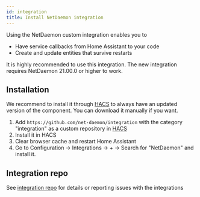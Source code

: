 ```yaml
---
id: integration
title: Install NetDaemon integration
---
```


Using the NetDaemon custom integration enables you to

- Have service callbacks from Home Assistant to your code
- Create and update entities that survive restarts

It is highly recommended to use this integration. The new integration requires NetDaemon 21.00.0 or higher to work.
<!-- 
We now support persistent entities for [SetState](/docs/api/api_state#set-state-of-custom-entities) on the following domains:
- `binary_sensor`
- `sensor`
- `switch`
- `climate` -->

<!-- Other domains [SetState](/docs/api/api_state#set-state-of-custom-entities) will create but not be persisted when restarted. You can also see warnings in logs using other domains. -->

## Installation

We recommend to install it through [HACS](https://hacs.xyz/) to always have an updated version of the component. You can download it manually if you want.

1. Add `https://github.com/net-daemon/integration` with the category "integration" as a custom repository in [HACS](https://hacs.xyz/docs/faq/custom_repositories)
2. Install it in HACS
3. Clear browser cache and restart Home Assistant
4. Go to Configuration -> Integrations -> + -> Search for "NetDaemon" and install it.

## Integration repo

See [integration repo](https://github.com/net-daemon/integration) for details or reporting issues with the integrations
